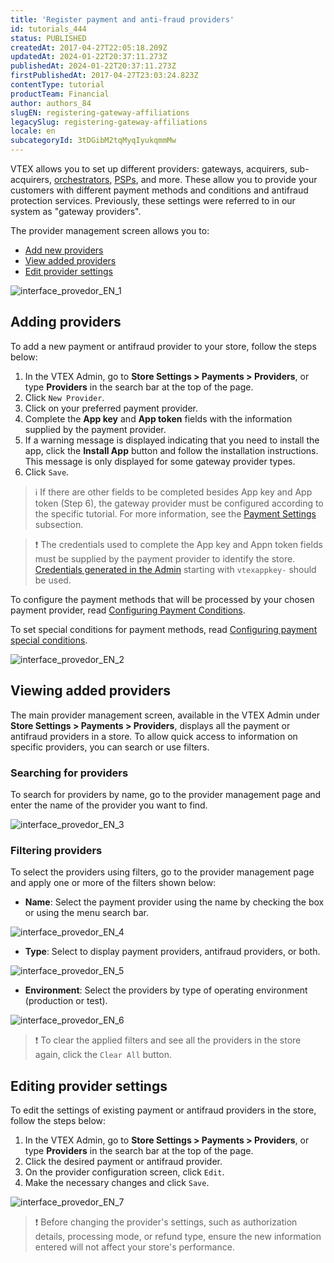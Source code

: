 ```yaml
---
title: 'Register payment and anti-fraud providers'
id: tutorials_444
status: PUBLISHED
createdAt: 2017-04-27T22:05:18.209Z
updatedAt: 2024-01-22T20:37:11.273Z
publishedAt: 2024-01-22T20:37:11.273Z
firstPublishedAt: 2017-04-27T23:03:24.823Z
contentType: tutorial
productTeam: Financial
author: authors_84
slugEN: registering-gateway-affiliations
legacySlug: registering-gateway-affiliations
locale: en
subcategoryId: 3tDGibM2tqMyqIyukqmmMw
---
```


VTEX allows you to set up different providers: gateways, acquirers, sub-acquirers, [orchestrators](https://www.y.uno/br), [PSPs](https://en.wikipedia.org/wiki/Payment_service_provider), and more. These allow you to provide your customers with different payment methods and conditions and antifraud protection services. Previously, these settings were referred to in our system as "gateway providers".

The provider management screen allows you to:

- [Add new providers](#adding-providers)
- [View added providers](#viewing-added-providers)
- [Edit provider settings](#editing-provider-settings)

![interface_provedor_EN_1](https://cdn.statically.io/gh/vtexdocs/help-center-content/refs/heads/main/docs/en/tutorials/payments/payment-settings/registering-gateway-affiliations_1.jpg)

## Adding providers

To add a new payment or antifraud provider to your store, follow the steps below:

1. In the VTEX Admin, go to __Store Settings > Payments > Providers__, or type __Providers__ in the search bar at the top of the page.
2. Click `New Provider`.
3. Click on your preferred payment provider.
4. Complete the __App key__ and __App token__ fields with the information supplied by the payment provider.
5. If a warning message is displayed indicating that you need to install the app, click the __Install App__ button and follow the installation instructions. This message is only displayed for some gateway provider types. 
6. Click `Save`.

> ℹ️ If there are other fields to be completed besides App key and App token (Step 6), the gateway provider must be configured according to the specific tutorial. For more information, see the [Payment Settings](/en/subcategory/payment-settings--3tDGibM2tqMyqIyukqmmMw) subsection.

> ❗ The credentials used to complete the App key and Appn token fields must be supplied by the payment provider to identify the store. [Credentials generated in the Admin](/en/tutorial/application-keys--2iffYzlvvz4BDMr6WGUtet) starting with `vtexappkey-` should be used.

To configure the payment methods that will be processed by your chosen payment provider, read [Configuring Payment Conditions](/en/tutorial/how-to-configure-payment-conditions--tutorials_455).

To set special conditions for payment methods, read [Configuring payment special  conditions](/en/tutorial/special-conditions--tutorials_456).

![interface_provedor_EN_2](https://cdn.statically.io/gh/vtexdocs/help-center-content/refs/heads/main/docs/en/tutorials/payments/payment-settings/registering-gateway-affiliations_2.JPG)

## Viewing added providers

The main provider management screen, available in the VTEX Admin under __Store Settings > Payments > Providers__, displays all the payment or antifraud providers in a store. To allow quick access to information on specific providers, you can search or use filters.

### Searching for providers

To search for providers by name, go to the provider management page and enter the name of the provider you want to find.

![interface_provedor_EN_3](https://cdn.statically.io/gh/vtexdocs/help-center-content/refs/heads/main/docs/en/tutorials/payments/payment-settings/registering-gateway-affiliations_3.JPG)

### Filtering providers

To select the providers using filters, go to the provider management page and apply one or more of the filters shown below:

- __Name__: Select the payment provider using the name by checking the box or using the menu search bar.

![interface_provedor_EN_4](https://cdn.statically.io/gh/vtexdocs/help-center-content/refs/heads/main/docs/en/tutorials/payments/payment-settings/registering-gateway-affiliations_4.JPG)

- __Type__: Select to display payment providers, antifraud providers, or both.

![interface_provedor_EN_5](https://cdn.statically.io/gh/vtexdocs/help-center-content/refs/heads/main/docs/en/tutorials/payments/payment-settings/registering-gateway-affiliations_5.JPG)

- __Environment__: Select the providers by type of operating environment (production or test).

![interface_provedor_EN_6](https://cdn.statically.io/gh/vtexdocs/help-center-content/refs/heads/main/docs/en/tutorials/payments/payment-settings/registering-gateway-affiliations_6.JPG)

> ❗ To clear the applied filters and see all the providers in the store again, click the `Clear All` button.

## Editing provider settings

To edit the settings of existing payment or antifraud providers in the store, follow the steps below:

1. In the VTEX Admin, go to __Store Settings > Payments > Providers__, or type __Providers__ in the search bar at the top of the page.
2. Click the desired payment or antifraud provider.
3. On the provider configuration screen, click `Edit`.
4. Make the necessary changes and click `Save`.

![interface_provedor_EN_7](https://cdn.statically.io/gh/vtexdocs/help-center-content/refs/heads/main/docs/en/tutorials/payments/payment-settings/registering-gateway-affiliations_7.JPG)

> ❗ Before changing the provider's settings, such as authorization details, processing mode, or refund type, ensure the new information entered will not affect your store's performance.

